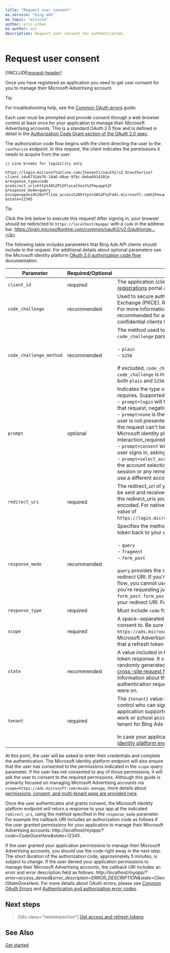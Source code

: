 ```yaml
---
title: "Request user consent"
ms.service: "bing-ads"
ms.topic: "article"
author: eric-urban
ms.author: eur
description: Request user consent for authentication.
---
```

# Request user consent

[!INCLUDE[request-header](./includes/mfa-required.md)]

Once you have registered an application you need to get user consent for you to manage their Microsoft Advertising account.  

> [!TIP]
> For troubleshooting help, see the [Common OAuth errors](handle-service-errors-exceptions.md#common-oauth-errors) guide.

Each user must be prompted and provide consent through a web browser control at least once for your application to manage their Microsoft Advertising accounts. This is a standard OAuth 2.0 flow and is defined in detail in the [Authorization Code Grant section of the OAuth 2.0 spec](https://tools.ietf.org/html/rfc6749#section-4.1). 

The authorization code flow begins with the client directing the user to the `/authorize` endpoint. In this request, the client indicates the permissions it needs to acquire from the user:

```https
// Line breaks for legibility only

https://login.microsoftonline.com/{tenant}/oauth2/v2.0/authorize?
client_id=6731de76-14a6-49ae-97bc-6eba6914391e
&response_type=code
&redirect_uri=http%3A%2F%2Flocalhost%2Fmyapp%2F
&response_mode=query
&scope=openid%20offline_access%20https%3A%2F%2Fads.microsoft.com%2Fmsads.manage
&state=12345
```

> [!TIP]
> Click the link below to execute this request! After signing in, your browser should be redirected to `https://localhost/myapp/` with a `code` in the address bar.
> <a href="https://login.microsoftonline.com/common/oauth2/v2.0/authorize?client_id=6731de76-14a6-49ae-97bc-6eba6914391e&response_type=code&redirect_uri=http%3A%2F%2Flocalhost%2Fmyapp%2F&response_mode=query&scope=openid%20offline_access%20https%3A%2F%2Fads.microsoft.com%2Fmsads.manage&state=12345" target="_blank">https://login.microsoftonline.com/common/oauth2/v2.0/authorize...</a>
> 

The following table includes parameters that Bing Ads API clients should include in the request. For additional details about optional parameters see the Microsoft identity platform [OAuth 2.0 authorization code flow](https://docs.microsoft.com/azure/active-directory/develop/v2-oauth2-auth-code-flow) documentation. 

|Parameter|Required/Optional|Description|
|--------------|-------------|--------------|
|`client_id`|required|The application (client) ID that the [Azure portal - App registrations](https://go.microsoft.com/fwlink/?linkid=2083908) portal assigned your app.|
|`code_challenge`|recommended|Used to secure authorization code grants via Proof Key for Code Exchange (PKCE). Required if `code_challenge_method` is included. For more information, see the [PKCE RFC](https://tools.ietf.org/html/rfc7636). This is now recommended for all application types - native apps, SPAs, and confidential clients like web apps.|
|`code_challenge_method`|recommended|The method used to encode the `code_verifier` for the `code_challenge` parameter. Can be one of the following values:<br/><br/>- `plain` <br/>- `S256`<br/><br/>If excluded, `code_challenge` is assumed to be plaintext if `code_challenge` is included. Microsoft identity platform supports both `plain` and `S256`. For more information, see the [PKCE RFC](https://tools.ietf.org/html/rfc7636).|
|`prompt`|optional|Indicates the type of user interaction that your application requires. Supported values include the following:<br/>- `prompt=login` will force the user to enter their credentials on that request, negating single-sign on.<br/>- `prompt=none` is the opposite of "login" i.e., it will ensure that the user is not presented with any interactive prompt whatsoever. If the request can't be completed silently via single-sign on, the Microsoft identity platform endpoint will return an interaction_required error.<br/>- `prompt=consent` will trigger the OAuth consent dialog after the user signs in, asking the user to grant permissions to the app.<br/>- `prompt=select_account` will interrupt single sign-on and provide the account selection experience, listing all the accounts in session or any remembered account or an option to choose to use a different account altogether.|
|`redirect_uri`|required|The redirect_uri of your app, where authentication responses can be sent and received by your app. It must exactly match one of the redirect_uris you registered in the portal, except it must be url encoded. For native & mobile apps, you should use the default value of `https://login.microsoftonline.com/common/oauth2/nativeclient`.|
|`response_mode`|recommended|Specifies the method that should be used to send the resulting token back to your app. Can be one of the following:<br/><br/>- `query`<br/>- `fragment`<br/>- `form_post`<br/><br/>`query` provides the code as a query string parameter on your redirect URI. If you're requesting an ID token using the implicit flow, you cannot use `query` as specified in the [OpenID spec](https://openid.net/specs/oauth-v2-multiple-response-types-1_0.html#Combinations). If you're requesting just the code, you can use `query`, `fragment`, or `form_post`. `form_post` executes a POST containing the code to your redirect URI. For more info, see [OpenID Connect protocol](https://docs.microsoft.com/azure/active-directory/develop/active-directory-protocols-openid-connect-code).|
|`response_type`|required|Must include `code` for the authorization code flow.|
|`scope`|required|A space-separated list of [scopes](https://docs.microsoft.com/azure/active-directory/develop/v2-permissions-and-consent) that you want the user to consent to. Be sure to include `https://ads.microsoft.com/msads.manage` to prompt the user for Microsoft Advertising access. Include `offline_access` to ensure that a refresh token is included in the response.|
|`state`|recommended|A value included in the request that will also be returned in the token response. It can be a string of any content that you wish. A randomly generated unique value is typically used for [preventing cross-site request forgery attacks](https://tools.ietf.org/html/rfc6749#section-10.12). The value can also encode information about the user's state in the app before the authentication request occurred, such as the page or view they were on.|
|`tenant`|required|The `{tenant}` value in the path of the request can be used to control who can sign into the application. To ensure that your application supports both MSA personal accounts and Azure AD work or school accounts, we suggest that you use `common` as the tenant for Bing Ads API authentication.<br/><br/>In case your application requires another tenant, see [Microsoft identity platform endpoints](https://docs.microsoft.com/azure/active-directory/develop/active-directory-v2-protocols#endpoints) for more information.|

At this point, the user will be asked to enter their credentials and complete the authentication. The Microsoft identity platform endpoint will also ensure that the user has consented to the permissions indicated in the `scope` query parameter. If the user has not consented to any of those permissions, it will ask the user to consent to the required permissions. Although this guide is primarily focused on managing Microsoft Advertising accounts via `scope=https://ads.microsoft.com/msads.manage`, more details about [permissions, consent, and multi-tenant apps are provided here](https://docs.microsoft.com/azure/active-directory/develop/v2-permissions-and-consent).

Once the user authenticates and grants consent, the Microsoft identity platform endpoint will return a response to your app at the indicated `redirect_uri`, using the method specified in the `response_mode` parameter. For example the callback URI includes an authorization code as follows if the user granted permissions for your application to manage their Microsoft Advertising accounts: *http://localhost/myapp/?code=CodeGoesHere&state=12345*.

If the user granted your application permissions to manage their Microsoft Advertising accounts, you should use the code right away in the next step. The short duration of the authorization code, approximately 5 minutes, is subject to change. If the user denied your application permissions to manage their Microsoft Advertising accounts, the callback URI includes an error and error description field as follows: *http://localhost/myapp/?error=access_denied&error_description=ERROR_DESCRIPTION&state=ClientStateGoesHere*. For more details about OAuth errors, please see [Common OAuth Errors](handle-service-errors-exceptions.md#common-oauth-errors) and [Authentication and authorization error codes](https://docs.microsoft.com/azure/active-directory/develop/reference-aadsts-error-codes). 


## Next steps

> [!div class="nextstepaction"]
> [Get access and refresh tokens](authentication-oauth-identity-platform.md)

## See Also
[Get started](get-started.md)
